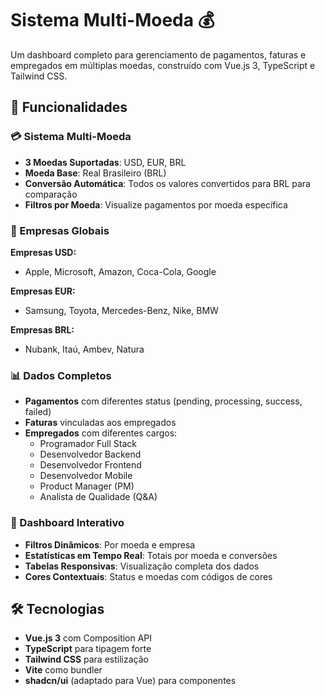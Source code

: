 # Sistema Multi-Moeda 💰

Um dashboard completo para gerenciamento de pagamentos, faturas e empregados em múltiplas moedas, construído com Vue.js 3, TypeScript e Tailwind CSS.

## 🚀 Funcionalidades

### 💳 Sistema Multi-Moeda
- **3 Moedas Suportadas**: USD, EUR, BRL
- **Moeda Base**: Real Brasileiro (BRL)
- **Conversão Automática**: Todos os valores convertidos para BRL para comparação
- **Filtros por Moeda**: Visualize pagamentos por moeda específica

### 🏢 Empresas Globais
**Empresas USD:**
- Apple, Microsoft, Amazon, Coca-Cola, Google

**Empresas EUR:**
- Samsung, Toyota, Mercedes-Benz, Nike, BMW

**Empresas BRL:**
- Nubank, Itaú, Ambev, Natura

### 📊 Dados Completos
- **Pagamentos** com diferentes status (pending, processing, success, failed)
- **Faturas** vinculadas aos empregados
- **Empregados** com diferentes cargos:
  - Programador Full Stack
  - Desenvolvedor Backend
  - Desenvolvedor Frontend
  - Desenvolvedor Mobile
  - Product Manager (PM)
  - Analista de Qualidade (Q&A)

### 🎯 Dashboard Interativo
- **Filtros Dinâmicos**: Por moeda e empresa
- **Estatísticas em Tempo Real**: Totais por moeda e conversões
- **Tabelas Responsivas**: Visualização completa dos dados
- **Cores Contextuais**: Status e moedas com códigos de cores

## 🛠️ Tecnologias

- **Vue.js 3** com Composition API
- **TypeScript** para tipagem forte
- **Tailwind CSS** para estilização
- **Vite** como bundler
- **shadcn/ui** (adaptado para Vue) para componentes
